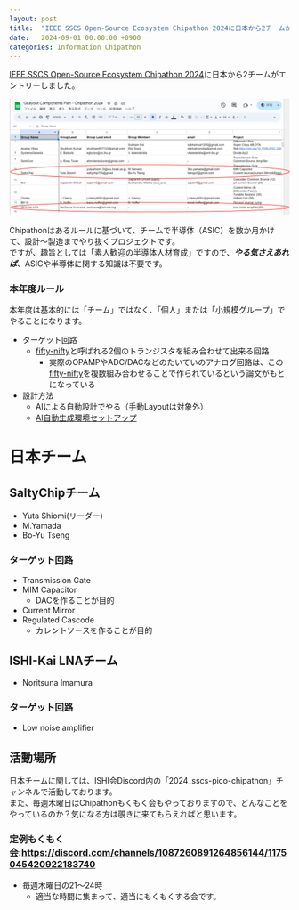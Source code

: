 ```yaml
---
layout: post
title:  "IEEE SSCS Open-Source Ecosystem Chipathon 2024に日本から2チームがエントリーしました。"
date:   2024-09-01 00:00:00 +0900
categories: Information Chipathon
---
```


[IEEE SSCS Open-Source Ecosystem Chipathon 2024](https://github.com/sscs-ose/sscs-ose-chipathon.github.io?tab=readme-ov-file)に日本から2チームがエントリーしました。

  ![チームリスト](/assets/images/Chipathon/2024_japan_groups_list.png)

Chipathonはあるルールに基づいて、チームで半導体（ASIC）を数か月かけて、設計～製造までやり抜くプロジェクトです。  
ですが、趣旨としては「素人歓迎の半導体人材育成」ですので、***やる気さえあれば***、ASICや半導体に関する知識は不要です。


### 本年度ルール
本年度は基本的には「チーム」ではなく、「個人」または「小規模グループ」でやることになります。  


- ターゲット回路
  - [fifty-nifty](https://docs.google.com/spreadsheets/d/1A_uOKMGtlIYUIwKEbsRSsxBDl7hbfN1CICvdhk3wykc/)と呼ばれる2個のトランジスタを組み合わせて出来る回路
    - 実際のOPAMPやADC/DACなどのたいていのアナログ回路は、この[fifty-nifty](https://docs.google.com/spreadsheets/d/1A_uOKMGtlIYUIwKEbsRSsxBDl7hbfN1CICvdhk3wykc/)を複数組み合わせることで作られているという論文がもとになっている
- 設計方法
  - AIによる自動設計でやる（手動Layoutは対象外）
  - [AI自動生成環境セットアップ](https://docs.google.com/presentation/d/e/2PACX-1vQBTmXIEmeb9jw-czwUoCni3RChDak-BHy1vTbSrZu50NM4e_f0DllS7znHwj3eHQ/pub?start=false&loop=false&delayms=3000&slide=id.p1)


# 日本チーム
## SaltyChipチーム
- Yuta Shiomi(リーダー)
- M.Yamada
- Bo-Yu Tseng
### ターゲット回路
- Transmission Gate
- MIM Capacitor
  - DACを作ることが目的
- Current Mirror
- Regulated Cascode
  - カレントソースを作ることが目的
## ISHI-Kai LNAチーム
- Noritsuna Imamura
### ターゲット回路
- Low noise amplifier


## 活動場所
日本チームに関しては、ISHI会Discord内の「2024_sscs-pico-chipathon」チャンネルで活動しております。  
また、毎週木曜日はChipathonもくもく会もやっておりますので、どんなことをやっているのか？気になる方は覗きに来てもらえればと思います。  


### 定例もくもく会:https://discord.com/channels/1087260891264856144/1175045420922183740
- 毎週木曜日の21～24時
  - 適当な時間に集まって、適当にもくもくする会です。
